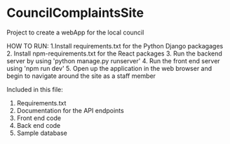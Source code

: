 # CouncilComplaintsSite
Project to create a webApp for the local council

HOW TO RUN:
1.Install requirements.txt for the Python Django packagages
2. Install npm-requirements.txt for the React packages
3. Run the backend server by using 'python manage.py runserver'
4. Run the front end server using 'npm run dev'
5. Open up the application in the web browser and begin to navigate around the site as a staff member

Included in this file:
1. Requirements.txt
2. Documentation for the API endpoints
3. Front end code
4. Back end code
5. Sample database
